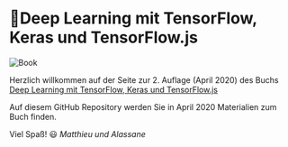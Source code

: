 # 📕Deep Learning mit TensorFlow, Keras und TensorFlow.js
![Book](https://s3-eu-west-1.amazonaws.com/cover2.galileo-press.de/print/9783836274258_267.png)


Herzlich willkommen auf der Seite zur 2. Auflage (April 2020) des Buchs [Deep Learning 
mit TensorFlow, Keras und TensorFlow.js](https://www.rheinwerk-verlag.de/deep-learning-mit-tensorflow-keras-und-tensorflowjs_5040/) 

Auf diesem GitHub Repository werden Sie in April 2020 Materialien zum Buch finden. 

Viel Spaß! 😃 
*Matthieu und Alassane*
